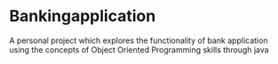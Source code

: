 # Bankingapplication
A personal project which explores the functionality of bank application using the concepts of Object Oriented Programming skills through java
